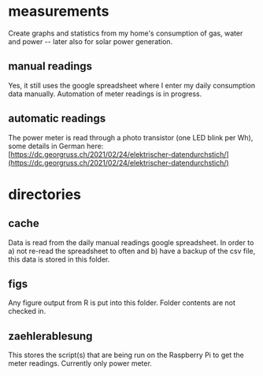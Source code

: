 # measurements

Create graphs and statistics from my home's consumption of gas, water and power
-- later also for solar power generation.

## manual readings

Yes, it still uses the google spreadsheet where I enter my daily consumption
data manually. Automation of meter readings is in progress.

## automatic readings

The power meter is read through a photo transistor (one LED blink per Wh), some
details in German here:
[https://dc.georgruss.ch/2021/02/24/elektrischer-datendurchstich/](https://dc.georgruss.ch/2021/02/24/elektrischer-datendurchstich/)

# directories

## cache

Data is read from the daily manual readings google spreadsheet. In order to a)
not re-read the spreadsheet to often and b) have a backup of the csv file, this
data is stored in this folder.

## figs

Any figure output from R is put into this folder. Folder contents are not
checked in.

## zaehlerablesung

This stores the script(s) that are being run on the Raspberry Pi to get the
meter readings. Currently only power meter.
